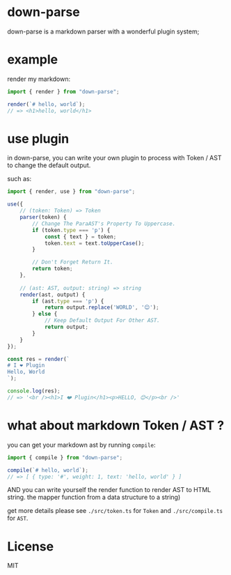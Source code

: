 # down-parse 

down-parse is a markdown parser with a wonderful plugin system; 

# example 

render my markdown: 

``` js
import { render } from "down-parse";

render(`# hello, world`); 
// => <h1>hello, world</h1>
```

# use plugin 

in down-parse, you can write your own plugin to process with Token / AST to change the default output.

such as: 

``` js
import { render, use } from "down-parse";

use({
    // (token: Token) => Token
    parser(token) {
        // Change The ParaAST's Property To Uppercase.
        if (token.type === 'p') {
            const { text } = token; 
            token.text = text.toUpperCase(); 
        }

        // Don't Forget Return It. 
        return token;
    }, 
    
    // (ast: AST, output: string) => string
    render(ast, output) {
        if (ast.type === 'p') {
            return output.replace('WORLD', '😊');
        } else {
            // Keep Default Output For Other AST.
            return output;
        }
    }
});

const res = render(`
# I ❤️ Plugin
Hello, World
`);

console.log(res);
// => '<br /><h1>I ❤️ Plugin</h1><p>HELLO, 😊</p><br />'
```


# what about markdown Token / AST ?

you can get your markdown ast by running `compile`:

``` js
import { compile } from "down-parse"; 

compile(`# hello, world`); 
// => [ { type: '#', weight: 1, text: 'hello, world' } ]
```

AND you can write yourself the render function to render AST to HTML string.
the mapper function from a data structure to a string)

get more details please see `./src/token.ts` for `Token` and `./src/compile.ts` for `AST`.


# License 

MIT

